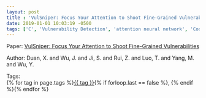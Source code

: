 ```yaml
---
layout: post
title : 'VulSniper: Focus Your Attention to Shoot Fine-Grained Vulnerabilities'
date: 2019-01-01 10:03:19 -0500
tags: ['C', 'Vulnerability Detection', 'attention neural network', 'Code Property Graph (CPG)']
---
```

Paper: [VulSniper: Focus Your Attention to Shoot Fine-Grained Vulnerabilities](https://www.ijcai.org/Proceedings/2019/0648.pdf)

Author: Duan, X. and Wu, J. and Ji, S. and Rui, Z. and Luo, T. and Yang, M. and Wu, Y.




 Tags:  
        <span>{% for tag in page.tags %}<a href="/tags/#{{ tag | slugify }}">{{ tag }}</a>{% if forloop.last == false %}, {% endif %}{% endfor %}</span>
